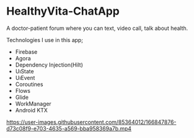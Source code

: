 # HealthyVita-ChatApp
A doctor-patient forum where you can text, video call, talk about health.

Technologies I use in this app;
<ul>
  <li>Firebase</li>
  <li>Agora</li>
  <li>Dependency Injection(Hilt)</li>
  <li>UıState</li>
  <li>UıEvent</li>
  <li>Coroutines</li>
  <li>Flows</li>
  <li>Glide</li>
  <li>WorkManager</li>
  <li>Android KTX</li>
</ul>




https://user-images.githubusercontent.com/85364012/166847876-d73c08f9-e703-4635-a569-bba958369a7b.mp4

